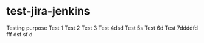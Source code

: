 # test-jira-jenkins
Testing purpose
Test 1
Test 2
Test 3
Test 4dsd
Test 5s
Test 6d
Test 7ddddfd
fff
dsf
sf
d
